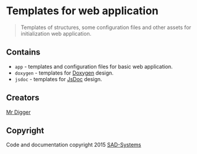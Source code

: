 # Templates for web application

> Templates of structures, some configuration files and other assets 
> for initialization web application.

## Contains

 * `app` - templates and configuration files for basic web application.
 * `doxygen` - templates for [Doxygen](http://www.stack.nl/~dimitri/doxygen) design.
 * `jsdoc` - templates for [JsDoc](http://usejsdoc.org) design.

## Creators

[Mr Digger](mailto://mrdigger@mail.ru)

## Copyright

Code and documentation copyright 2015 [SAD-Systems](http://sad-systems.ru) 
